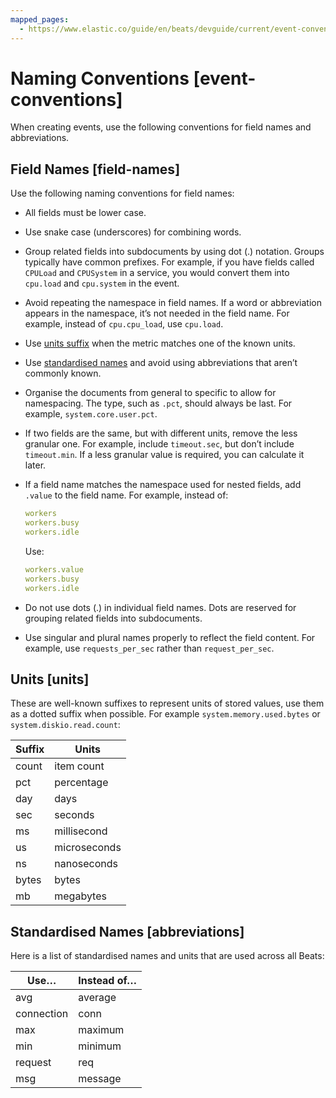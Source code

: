 ```yaml
---
mapped_pages:
  - https://www.elastic.co/guide/en/beats/devguide/current/event-conventions.html
---
```


# Naming Conventions [event-conventions]

When creating events, use the following conventions for field names and abbreviations.

## Field Names [field-names]

Use the following naming conventions for field names:

* All fields must be lower case.
* Use snake case (underscores) for combining words.
* Group related fields into subdocuments by using dot (.) notation. Groups typically have common prefixes. For example, if you have fields called `CPULoad` and `CPUSystem` in a service, you would convert them into `cpu.load` and `cpu.system` in the event.
* Avoid repeating the namespace in field names. If a word or abbreviation appears in the namespace, it’s not needed in the field name. For example, instead of `cpu.cpu_load`, use `cpu.load`.
* Use [units suffix](#units) when the metric matches one of the known units.
* Use [standardised names](#abbreviations) and avoid using abbreviations that aren’t commonly known.
* Organise the documents from general to specific to allow for namespacing. The type, such as `.pct`, should always be last. For example, `system.core.user.pct`.
* If two fields are the same, but with different units, remove the less granular one. For example, include `timeout.sec`, but don’t include `timeout.min`. If a less granular value is required, you can calculate it later.
* If a field name matches the namespace used for nested fields, add `.value` to the field name. For example, instead of:

    ```yaml
    workers
    workers.busy
    workers.idle
    ```

    Use:

    ```yaml
    workers.value
    workers.busy
    workers.idle
    ```

* Do not use dots (.) in individual field names. Dots are reserved for grouping related fields into subdocuments.
* Use singular and plural names properly to reflect the field content. For example, use `requests_per_sec` rather than `request_per_sec`.


## Units [units]

These are well-known suffixes to represent units of stored values, use them as a dotted suffix when possible. For example `system.memory.used.bytes` or `system.diskio.read.count`:

| Suffix | Units |
| --- | --- |
| count | item count |
| pct | percentage |
| day | days |
| sec | seconds |
| ms | millisecond |
| us | microseconds |
| ns | nanoseconds |
| bytes | bytes |
| mb | megabytes |


## Standardised Names [abbreviations]

Here is a list of standardised names and units that are used across all Beats:

| Use…​ | Instead of…​ |
| --- | --- |
| avg | average |
| connection | conn |
| max | maximum |
| min | minimum |
| request | req |
| msg | message |


